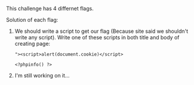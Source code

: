 This challenge has 4 differnet flags.

Solution of each flag:


1. We should write a script to get our flag (Because site said we shouldn't write any script). Write one of these scripts in both title and body of creating page:

    `"><script>alert(document.cookie)</script>`

    `<?phpinfo() ?>`

2. I'm still working on it...